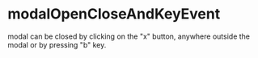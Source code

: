 # modalOpenCloseAndKeyEvent
modal can be closed by clicking on the "x" button, anywhere outside the modal or by pressing "b" key.
